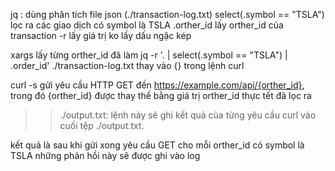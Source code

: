 jq : dùng phân tích file json (./transaction-log.txt)
select(.symbol == "TSLA") lọc ra các giao dịch có symbol là TSLA
.orther_id lấy orther_id của transaction
-r lấy giá trị ko lấy dấu ngặc kép

xargs lấy từng orther_id đã làm jq -r '. | select(.symbol == "TSLA") | .order_id' ./transaction-log.txt thay vào {} trong lệnh curl

curl -s gửi yêu cầu HTTP GET đến https://example.com/api/{orther_id}, trong đó {orther_id}
được thay thế bằng giá trị orther_id thực tết đã lọc ra
>> ./output.txt:
lệnh này sẽ ghi kết quả của từng yêu cầu curl vào cuối tệp ./output.txt.

kết quả là sau khi gửi xong yêu cầu GET cho mỗi orther_id có symbol là TSLA 
những phản hồi này sẽ được ghi vào log